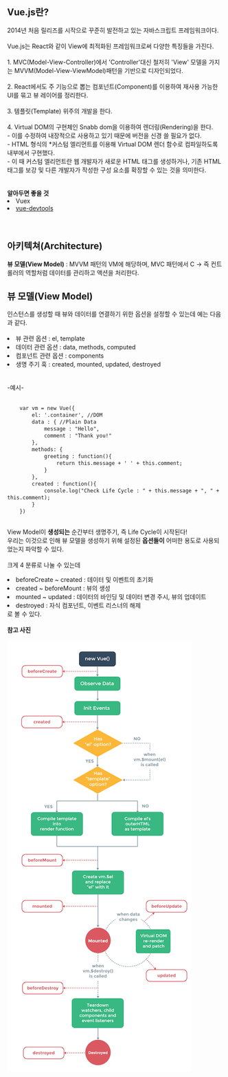 <h2>Vue.js란?</h2>
2014년 처음 릴리즈를 시작으로 꾸준히 발전하고 있는 자바스크립트 프레임워크이다.
<br><br>
Vue.js는 React와 같이 View에 최적화된 프레임워크로써 다양한 특징들을 가진다.
<br><br>
1. MVC(Model-View-Controller)에서 'Controller'대신 철저히 'View' 모델을 가지는 MVVM(Model-View-ViewModel)패턴을 기반으로 디자인되었다.
<br><br>
2. React에서도 주 기능으로 뽑는 컴포넌트(Component)를 이용하여 재사용 가능한 UI를 묶고 뷰 레이어를 정리한다.
<br><br>
3. 템플릿(Template) 위주의 개발을 한다.
<br><br>
4. Virtual DOM의 구현체인 Snabb dom을 이용하여 렌더링(Rendering)을 한다.
<br>
- 이를 수정하여 내장적으로 사용하고 있기 때문에 버전을 신경 쓸 필요가 없다.
<br>
- HTML 형식의 *커스텀 엘리먼트를 이용해 Virtual DOM 렌더 함수로 컴파일하도록 내부에서 구현했다.
<br>
- 이 때 커스텀 엘리먼트란 웹 개발자가 새로운 HTML 태그를 생성하거나, 기존 HTML 태그를 보강 및 다른 개발자가 작성한 구성 요소를 확장할 수 있는 것을 의미한다.
<br><br><br>
<strong>알아두면 좋을 것</strong>
<li>Vuex</li>
<li><a href = "https://github.com/vuejs/vue-devtools">vue-devtools</a></li>
<br><br>

<h2>아키텍쳐(Architecture)</h2>
<strong>뷰 모델(View Model)</strong> : MVVM 패턴의 VM에 해당하며, MVC 패턴에서 C -> 즉 컨트롤러의 역할처럼 데이터를 관리하고 액션을 처리한다.

<h2>뷰 모델(View Model)</h2>
인스턴스를 생성할 때 뷰와 데이터를 연결하기 위한 옵션을 설정할 수 있는데 예는 다음과 같다.<br><br>
<li>뷰 관련 옵션 : el, template</li>
<li>데이터 관련 옵션 : data, methods, computed</li>
<li>컴포넌트 관련 옵션 : components</li>
<li>생명 주기 훅 : created, mounted, updated, destroyed</li><br><br>
-예시-<br>
<pre>
<code>
    var vm = new Vue({
        el: '.container', //DOM
        data : { //Plain Data
            message : "Hello",
            comment : "Thank you!"
        },
        methods: {
            greeting : function(){
                return this.message + ' ' + this.comment;
            }
        },
        created : function(){
            console.log("Check Life Cycle : " + this.message + ", " + this.comment);
        }
    })
</code>
</pre>

View Model이 <strong>생성되는</strong> 순간부터 생명주기, 즉 Life Cycle이 시작된다!<br>
우리는 이것으로 인해 뷰 모델을 생성하기 위해 설정된 <b>옵션들이</b> 어떠한 용도로 사용되었는지 파악할 수 있다.<br><br>
크게 4 분류로 나눌 수 있는데
<li>beforeCreate ~ created : 데이터 및 이벤트의 초기화</li>
<li>created ~ beforeMount : 뷰의 생성</li>
<li>mounted ~ updated : 데이터의 바인딩 및 데이터 변경 주시, 뷰의 업데이트</li>
<li>destroyed : 자식 컴포넌트, 이벤트 리스너의 해제</li>
로 볼 수 있다.
<br><br>
<b>참고 사진</b><br><br>
<img src = "imgs/vue life cycle.png">

